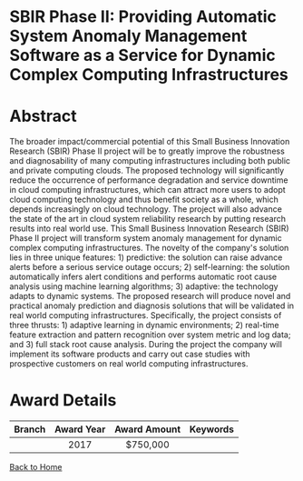 
SBIR Phase II: Providing Automatic System Anomaly Management Software as a Service for Dynamic Complex Computing Infrastructures
================================================================================================================================

# Abstract


The broader impact/commercial potential of this Small Business Innovation Research (SBIR) Phase II project will be to greatly improve the robustness and diagnosability of many computing infrastructures including both public and private computing clouds. The proposed technology will significantly reduce the occurrence of performance degradation and service downtime in cloud computing infrastructures, which can attract more users to adopt cloud computing technology and thus benefit society as a whole, which depends increasingly on cloud technology. The project will also advance the state of the art in cloud system reliability research by putting research results into real world use. This Small Business Innovation Research (SBIR) Phase II project will transform system anomaly management for dynamic complex computing infrastructures. The novelty of the company's solution lies in three unique features: 1) predictive: the solution can raise advance alerts before a serious service outage occurs; 2) self-learning: the solution automatically infers alert conditions and performs automatic root cause analysis using machine learning algorithms; 3) adaptive: the technology adapts to dynamic systems. The proposed research will produce novel and practical anomaly prediction and diagnosis solutions that will be validated in real world computing infrastructures. Specifically, the project consists of three thrusts: 1) adaptive learning in dynamic environments; 2) real-time feature extraction and pattern recognition over system metric and log data; and 3) full stack root cause analysis. During the project the company will implement its software products and carry out case studies with prospective customers on real world computing infrastructures.  

# Award Details

|Branch|Award Year|Award Amount|Keywords|
| :---: | :---: | :---: | :---: |
||2017|$750,000||
  
  


[Back to Home](https://github.com/chrischow/dod_sbir_awards/Reports/JT/#292)